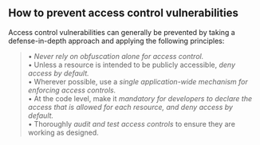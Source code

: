 ## How to prevent access control vulnerabilities

Access control vulnerabilities can generally be prevented by taking a defense-in-depth approach and applying the following principles:  
  
>• _Never rely on obfuscation alone for access control._  
  • Unless a resource is intended to be publicly accessible, _deny access by default._  
  • Wherever possible, use a _single application-wide mechanism for enforcing access controls._  
  • At the code level, make it _mandatory for developers to declare the access that is allowed for each resource, and deny access by default._  
  • Thoroughly _audit and test access controls_ to ensure they are working as designed.